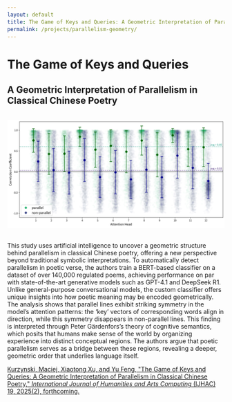 ```yaml
---
layout: default
title: The Game of Keys and Queries: A Geometric Interpretation of Parallelism in Classical Chinese Poetry
permalink: /projects/parallelism-geometry/
---
```


# The Game of Keys and Queries

## A Geometric Interpretation of Parallelism in Classical Chinese Poetry

<img src="main.png" alt="Geometry of Parallelism" style="max-width: 100%; height: auto; margin: 2rem auto; display: block;">

This study uses artificial intelligence to uncover a geometric structure behind parallelism in classical Chinese poetry, offering a new perspective beyond traditional symbolic interpretations. To automatically detect parallelism in poetic verse, the authors train a BERT-based classifier on a dataset of over 140,000 regulated poems, achieving performance on par with state-of-the-art generative models such as GPT-4.1 and DeepSeek R1. Unlike general-purpose conversational models, the custom classifier offers unique insights into how poetic meaning may be encoded geometrically. The analysis shows that parallel lines exhibit striking symmetry in the model’s attention patterns: the ‘key’ vectors of corresponding words align in direction, while this symmetry disappears in non-parallel lines. This finding is interpreted through Peter Gärdenfors’s theory of cognitive semantics, which posits that humans make sense of the world by organizing experience into distinct conceptual regions. The authors argue that poetic parallelism serves as a bridge between these regions, revealing a deeper, geometric order that underlies language itself.

[Kurzynski, Maciej, Xiaotong Xu, and Yu Feng, "The Game of Keys and Queries: A Geometric Interpretation of Parallelism in Classical Chinese Poetry," *International Journal of Humanities and Arts Computing* (IJHAC) 19, 2025(2), forthcoming.](#)